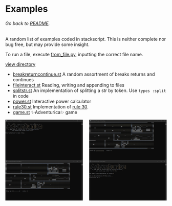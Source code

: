 # Examples
###### Go back to [README](../README.md).
A random list of examples coded in stackscript. This is neither complete nor bug free,
but may provide some insight.

To run a file, execute [from_file.py](../from_file.py), inputting the correct file name.

[view directory](.)

- [breakreturncontinue.st](breakreturncontinue.st) A random assortment of breaks returns and continues
- [fileinteract.st](fileinteract.st) Reading, writing and appending to files
- [splitstr.st](splitstr.st) An implementation of splitting a str by token. Use `types :split` in code
- [power.st](power.st) Interactive power calculator
- [rule30.st](rule30.st) Implementation of [rule 30](https://mathworld.wolfram.com/CellularAutomaton.html).
- [game.st](game.st) :sparkles:Adventurica:sparkles: game

<img width="48%" height="48%" align="left" src="game_img/start.png">
<img width="48%" height="48%" align="right" src="game_img/game1.png">
<br>
<br>
<img width="48%" height="48%" align="left" src="game_img/game2.png">
<img width="48%" height="48%" align="right" src="game_img/end.png">